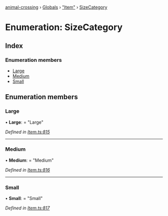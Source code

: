 [animal-crossing](../README.md) › [Globals](../globals.md) › ["Item"](../modules/_item_.md) › [SizeCategory](_item_.sizecategory.md)

# Enumeration: SizeCategory

## Index

### Enumeration members

* [Large](_item_.sizecategory.md#large)
* [Medium](_item_.sizecategory.md#medium)
* [Small](_item_.sizecategory.md#small)

## Enumeration members

###  Large

• **Large**: = "Large"

*Defined in [Item.ts:815](https://github.com/Norviah/animal-crossing/blob/3bd87eb/module/types/Item.ts#L815)*

___

###  Medium

• **Medium**: = "Medium"

*Defined in [Item.ts:816](https://github.com/Norviah/animal-crossing/blob/3bd87eb/module/types/Item.ts#L816)*

___

###  Small

• **Small**: = "Small"

*Defined in [Item.ts:817](https://github.com/Norviah/animal-crossing/blob/3bd87eb/module/types/Item.ts#L817)*
